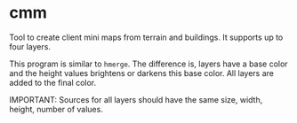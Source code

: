# cmm

Tool to create client mini maps from terrain and buildings. It supports up to
four layers.

This program is similar to `hmerge`. The difference is, layers have a base color
and the height values brightens or darkens this base color. All layers are added
to the final color.

IMPORTANT: Sources for all layers should have the same size, width, height, number of values.
